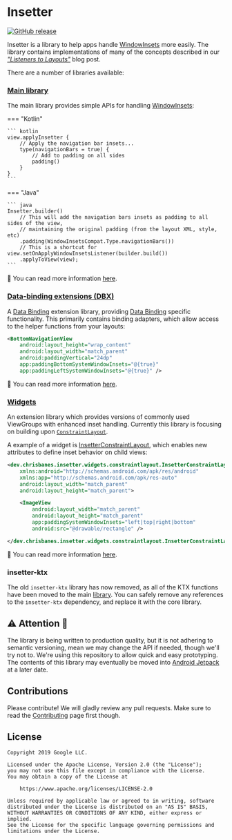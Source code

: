 # Insetter

[![GitHub release](https://img.shields.io/maven-central/v/dev.chrisbanes.insetter/insetter)](https://search.maven.org/search?q=g:dev.chrisbanes.insetter)

Insetter is a library to help apps handle
[WindowInsets](https://developer.android.com/reference/android/view/WindowInsets) more easily.
The library contains implementations of many of the concepts described in our
[_"Listeners to Layouts"_](https://medium.com/androiddevelopers/windowinsets-listeners-to-layouts-8f9ccc8fa4d1)
blog post.

There are a number of libraries available:

### [Main library](library/)

The main library provides simple APIs for handling [WindowInsets](https://developer.android.com/reference/android/view/WindowInsets):

=== "Kotlin"

    ``` kotlin
    view.applyInsetter {
        // Apply the navigation bar insets...
        type(navigationBars = true) {
            // Add to padding on all sides
            padding()
        }
    }
    ```

=== "Java"

    ``` java
    Insetter.builder()
        // This will add the navigation bars insets as padding to all sides of the view,
        // maintaining the original padding (from the layout XML, style, etc)
        .padding(WindowInsetsCompat.Type.navigationBars())
        // This is a shortcut for view.setOnApplyWindowInsetsListener(builder.build())
        .applyToView(view);
    ```

📖 You can read more information [here](library/).

### [Data-binding extensions (DBX)](dbx/)

A [Data Binding][databinding] extension library, providing [Data Binding][databinding] specific functionality.
This primarily contains binding adapters, which allow access to the helper functions from your layouts:

``` xml
<BottomNavigationView
    android:layout_height="wrap_content"
    android:layout_width="match_parent"
    android:paddingVertical="24dp"
    app:paddingBottomSystemWindowInsets="@{true}"
    app:paddingLeftSystemWindowInsets="@{true}" />
```

📖 You can read more information [here](dbx/).

### [Widgets](widgets/)

An extension library which provides versions of commonly used ViewGroups with enhanced inset
handling. Currently this library is focusing on building upon 
[`ConstraintLayout`](https://developer.android.com/reference/androidx/constraintlayout/widget/ConstraintLayout.html).

A example of a widget is [InsetterConstraintLayout][icl],
which enables new attributes to define inset behavior on child views:

``` xml
<dev.chrisbanes.insetter.widgets.constraintlayout.InsetterConstraintLayout
    xmlns:android="http://schemas.android.com/apk/res/android"
    xmlns:app="http://schemas.android.com/apk/res-auto"
    android:layout_width="match_parent"
    android:layout_height="match_parent">

    <ImageView
        android:layout_width="match_parent"
        android:layout_height="match_parent"
        app:paddingSystemWindowInsets="left|top|right|bottom"
        android:src="@drawable/rectangle" />

</dev.chrisbanes.insetter.widgets.constraintlayout.InsetterConstraintLayout>
```

📖 You can read more information [here](widgets/).

### insetter-ktx

The old `insetter-ktx` library has now removed, as all of the KTX functions have been moved to the main [library](library/). You can safely remove any references to the `insetter-ktx` dependency, and replace it with the core library.

## ⚠️ Attention 🚧

The library is being written to production quality, but it is not adhering to semantic versioning,
mean we may change the API if needed, though we'll try not to. We're using this repository to
allow quick and easy prototyping. The contents of this library may eventually be moved into
[Android Jetpack](https://android.googlesource.com/platform/frameworks/support/+/androidx-master-dev/)
at a later date.

## Contributions

Please contribute! We will gladly review any pull requests.
Make sure to read the [Contributing](contributing) page first though.

## License

```
Copyright 2019 Google LLC.

Licensed under the Apache License, Version 2.0 (the "License");
you may not use this file except in compliance with the License.
You may obtain a copy of the License at

    https://www.apache.org/licenses/LICENSE-2.0

Unless required by applicable law or agreed to in writing, software
distributed under the License is distributed on an "AS IS" BASIS,
WITHOUT WARRANTIES OR CONDITIONS OF ANY KIND, either express or implied.
See the License for the specific language governing permissions and
limitations under the License.
```

[databinding]: https://developer.android.com/topic/libraries/data-binding
[icl]: api/widgets/widgets/dev.chrisbanes.insetter.widgets.constraintlayout/-insetter-constraint-layout/
[snap]: https://oss.sonatype.org/content/repositories/snapshots/
